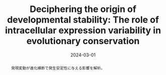 ---
title: "Deciphering the origin of developmental stability: The role of intracellular expression variability in evolutionary conservation"
authors:
  - 内田 唯
  - 堤 真人
  - 一井 俊介
  - 入江 直樹
  - 古澤 力
publication: "Evolution & Development"
date: 2024-03-01
doi: "10.1111/ede.12473"
url_doi: "https://doi.org/10.1111/ede.12473"
abstract: "発現変動が進化横断で発生安定性に与える影響を解析。"
---